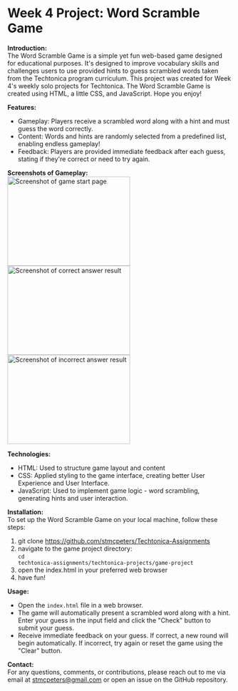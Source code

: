 # Week 4 Project: Word Scramble Game
<strong>Introduction:</strong> <br>
The Word Scramble Game is a simple yet fun web-based game designed for educational purposes. 
It's designed to improve vocabulary skills and challenges users to use provided hints to guess scrambled words taken from the Techtonica program curriculum. 
This project was created for Week 4's weekly solo projects for Techtonica. 
The Word Scramble Game is created using HTML, a little CSS, and JavaScript. 
Hope you enjoy!

<strong>Features:</strong> <br>
- Gameplay: Players receive a scrambled word along with a hint and must guess the word correctly.
- Content: Words and hints are randomly selected from a predefined list, enabling endless gameplay!
- Feedback: Players are provided immediate feedback after each guess, stating if they're correct or need to try again.

<strong>Screenshots of Gameplay:</strong> <br>
<img width="275" height="200" alt="Screenshot of game start page" src="https://github.com/user-attachments/assets/7cab6b4d-d681-4966-85a7-218d9be7a5d6">
<img width="275" height="200" alt="Screenshot of correct answer result" src="https://github.com/user-attachments/assets/d0484336-b176-44a9-9cbf-2a3ce6dd3653">
<img width="275" height="200" alt="Screenshot of incorrect answer result" src="https://github.com/user-attachments/assets/9e1a0658-4b35-4705-bd7e-f7720f11d203">


<strong>Technologies:</strong> <br>
- HTML: Used to structure game layout and content
- CSS: Applied styling to the game interface, creating better User Experience and User Interface.
- JavaScript: Used to implement game logic - word scrambling, generating hints and user interaction.

<strong>Installation:</strong> <br>
To set up the Word Scramble Game on your local machine, follow these steps:
1. git clone https://github.com/stmcpeters/Techtonica-Assignments
2. navigate to the game project directory: <br> <code>cd techtonica-assignments/techtonica-projects/game-project</code>
3. open the index.html in your preferred web browser
4. have fun!

<strong>Usage:</strong> <br> 
- Open the <code>index.html</code> file in a web browser.
- The game will automatically present a scrambled word along with a hint. Enter your guess in the input field and click the "Check" button to submit your guess.
- Receive immediate feedback on your guess. If correct, a new round will begin automatically. If incorrect, try again or reset the game using the "Clear" button.

<strong>Contact:</strong> <br>
For any questions, comments, or contributions, please reach out to me via email at stmcpeters@gmail.com or open an issue on the GitHub repository.
